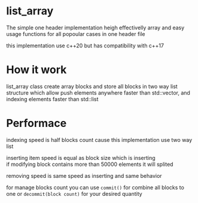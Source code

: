 # list_array

The simple one header implementation heigh effectivelly array and easy usage functions for all popoular cases in one header file

this implementation use c++20 but has compatibility with c++17

# How it work

list_array class create array blocks and store all blocks in two way list structure which allow push elements anywhere faster than std::vector, and indexing elements faster than std::list

# Performace
indexing speed is half blocks count cause this implementation use two way list

inserting item speed is equal as block size which is inserting<br/>
if modifying block contains more than 50000 elements it will splited

removing speed is same speed as inserting and same behavior

for manage blocks count you can use <code>commit()</code> for combine all blocks to one or <code>decommit(block count)</code> for your desired quantity
